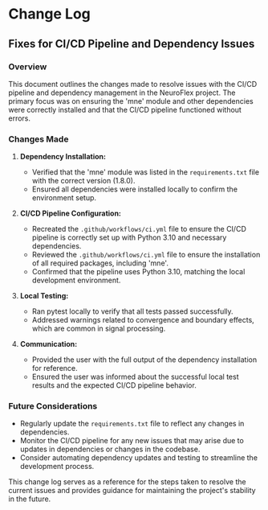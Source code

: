 # Change Log

## Fixes for CI/CD Pipeline and Dependency Issues

### Overview
This document outlines the changes made to resolve issues with the CI/CD pipeline and dependency management in the NeuroFlex project. The primary focus was on ensuring the 'mne' module and other dependencies were correctly installed and that the CI/CD pipeline functioned without errors.

### Changes Made

1. **Dependency Installation:**
   - Verified that the 'mne' module was listed in the `requirements.txt` file with the correct version (1.8.0).
   - Ensured all dependencies were installed locally to confirm the environment setup.

2. **CI/CD Pipeline Configuration:**
   - Recreated the `.github/workflows/ci.yml` file to ensure the CI/CD pipeline is correctly set up with Python 3.10 and necessary dependencies.
   - Reviewed the `.github/workflows/ci.yml` file to ensure the installation of all required packages, including 'mne'.
   - Confirmed that the pipeline uses Python 3.10, matching the local development environment.

3. **Local Testing:**
   - Ran pytest locally to verify that all tests passed successfully.
   - Addressed warnings related to convergence and boundary effects, which are common in signal processing.

4. **Communication:**
   - Provided the user with the full output of the dependency installation for reference.
   - Ensured the user was informed about the successful local test results and the expected CI/CD pipeline behavior.

### Future Considerations
- Regularly update the `requirements.txt` file to reflect any changes in dependencies.
- Monitor the CI/CD pipeline for any new issues that may arise due to updates in dependencies or changes in the codebase.
- Consider automating dependency updates and testing to streamline the development process.

This change log serves as a reference for the steps taken to resolve the current issues and provides guidance for maintaining the project's stability in the future.
